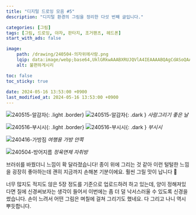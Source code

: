 ```yaml
---
title: "디지털 드로잉 모음 #5"
description: "디지털 환경의 그림을 정리한 다섯 번째 글입니다."

categories: [그림]
tags: [그림, 드로잉, 야자, 판타지, 조거팬츠, 헤드폰]
start_with_ads: false

image:
    path: /drawing/240504-의자위에사람.png
    lqip: data:image/webp;base64,UklGRkwAAABXRUJQVlA4IEAAAABQAgCdASoQAAgAAgA0JbACdLoAAw99mbC/OgAA/vnFT4pLmuNFoQjBo6mMbdQjhxXXeNsH3/zPWe22e+TocAAA
    alt: 불편하게시리

toc: false
toc_sticky: true
 
date: 2024-05-16 13:53:00 +0900
last_modified_at: 2024-05-16 13:53:00 +0900
---
```


![240515-알감자](/drawing/240515-알감자.png){: .light .border}
![240515-알감자](/drawing/240515-알감자.png){: .dark }
_사람그리기 좋은 날_

![240516-부시시](/drawing/240516-부시시.png){: .light .border}
![240516-부시시](/drawing/240516-부시시.png){: .dark }
_부시시_

![240416-가방짐](/drawing/240416-가방짐.png)
_여행용 가방 안쪽_

![240504-방어지름](/drawing/240504-방어지름.png)
_정육면체 자취방_

브러쉬를 바꿨더니 느낌이 확 달라졌습니다! 종이 위에 그리는 것 같아 이런 털털한 느낌을 굉장히 좋아하는데 괜히 지금까지 손해본 기분이에요. 훨씬 그릴 맛이 납니다 🥰

너무 많지도 적지도 않은 5장 정도를 기준으로 업로드하려 하고 있는데, 양이 정해져있다면 질에 신경써보자는 생각이 들어서 이번에는 좀 더 덜 낙서스러울 수 있도록 신경을 썼습니다. 손이 느려서 어떤 그림은 며칠에 걸쳐 그리기도 했네요. 다 그리고 나니 역시 뿌듯합니다.